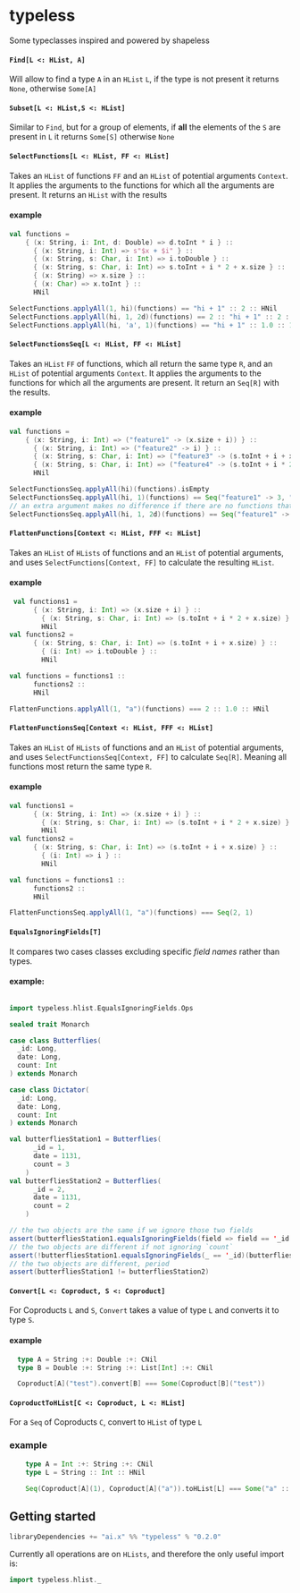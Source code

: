 # typeless

Some typeclasses inspired and powered by shapeless

#### `Find[L <: HList, A]`

Will allow to find a type `A` in an `HList` `L`, if the type is not present it returns `None`, otherwise `Some[A]`

#### `Subset[L <: HList,S <: HList]`

Similar to `Find`, but for a group of elements, if **all** the elements of the  `S` are present in `L` it returns `Some[S]` otherwise `None`

#### `SelectFunctions[L <: HList, FF <: HList]`

Takes an `HList` of functions `FF` and an `HList` of potential arguments `Context`. It applies the arguments to the functions for which all the arguments are present. It returns an `HList` with the results

#### example

```scala
val functions =
    { (x: String, i: Int, d: Double) => d.toInt * i } ::
      { (x: String, i: Int) => s"$x + $i" } ::
      { (x: String, s: Char, i: Int) => i.toDouble } :: 
      { (x: String, s: Char, i: Int) => s.toInt + i * 2 + x.size } ::
      { (x: String) => x.size } ::
      { (x: Char) => x.toInt } ::
      HNil

SelectFunctions.applyAll(1, hi)(functions) == "hi + 1" :: 2 :: HNil
SelectFunctions.applyAll(hi, 1, 2d)(functions) == 2 :: "hi + 1" :: 2 :: HNil
SelectFunctions.applyAll(hi, 'a', 1)(functions) == "hi + 1" :: 1.0 :: 101 :: 2 :: 97 :: HNil
```

#### `SelectFunctionsSeq[L <: HList, FF <: HList]`

Takes an `HList` `FF` of functions, which all return the same type `R`, and an `HList` of potential arguments `Context`. It applies the arguments to the functions for which all the arguments are present. It return an `Seq[R]` with the results.

#### example

```scala
val functions =
    { (x: String, i: Int) => ("feature1" -> (x.size + i)) } ::
      { (x: String, i: Int) => ("feature2" -> i) } ::
      { (x: String, s: Char, i: Int) => ("feature3" -> (s.toInt + i + x.size)) } ::
      { (x: String, s: Char, i: Int) => ("feature4" -> (s.toInt + i * 2 + x.size)) } ::
      HNil

SelectFunctionsSeq.applyAll(hi)(functions).isEmpty
SelectFunctionsSeq.applyAll(hi, 1)(functions) == Seq("feature1" -> 3, "feature2" -> 1)
// an extra argument makes no difference if there are no functions that use it
SelectFunctionsSeq.applyAll(hi, 1, 2d)(functions) == Seq("feature1" -> 3, "feature2" -> 1)
 ```


#### `FlattenFunctions[Context <: HList, FFF <: HList]` 

Takes an `HList` of `HLists` of functions and an `HList` of potential arguments, and uses `SelectFunctions[Context, FF]` to calculate the resulting `HList`.

#### example

```scala
 val functions1 =
      { (x: String, i: Int) => (x.size + i) } ::
        { (x: String, s: Char, i: Int) => (s.toInt + i * 2 + x.size) } ::
        HNil
val functions2 =
      { (x: String, s: Char, i: Int) => (s.toInt + i + x.size) } ::
        { (i: Int) => i.toDouble } ::
        HNil

val functions = functions1 ::
      functions2 ::
      HNil

FlattenFunctions.applyAll(1, "a")(functions) === 2 :: 1.0 :: HNil
```


#### `FlattenFunctionsSeq[Context <: HList, FFF <: HList]`

Takes an `HList` of `HLists` of functions and an `HList` of potential arguments, and uses `SelectFunctionsSeq[Context, FF]` to calculate `Seq[R]`. Meaning all functions most return the same type `R`.

#### example

```scala
val functions1 =
      { (x: String, i: Int) => (x.size + i) } ::
        { (x: String, s: Char, i: Int) => (s.toInt + i * 2 + x.size) } ::
        HNil
val functions2 =
      { (x: String, s: Char, i: Int) => (s.toInt + i + x.size) } ::
        { (i: Int) => i } ::
        HNil

val functions = functions1 ::
      functions2 ::
      HNil

FlattenFunctionsSeq.applyAll(1, "a")(functions) === Seq(2, 1)
```

#### `EqualsIgnoringFields[T]`

It compares two cases classes excluding specific *field names* rather than types.

#### example:
```scala

import typeless.hlist.EqualsIgnoringFields.Ops

sealed trait Monarch

case class Butterflies(
  _id: Long,
  date: Long,
  count: Int
) extends Monarch

case class Dictator(
  _id: Long,
  date: Long,
  count: Int
) extends Monarch

val butterfliesStation1 = Butterflies(
      _id = 1,
      date = 1131,
      count = 3
    )
val butterfliesStation2 = Butterflies(
      _id = 2,
      date = 1131,
      count = 2
    )

// the two objects are the same if we ignore those two fields
assert(butterfliesStation1.equalsIgnoringFields(field => field == '_id || field == 'count)(butterfliesStation2)) 
// the two objects are different if not ignoring `count`
assert(!butterfliesStation1.equalsIgnoringFields(_ == '_id)(butterfliesStation2))
// the two objects are different, period
assert(butterfliesStation1 != butterfliesStation2) 

```

#### `Convert[L <: Coproduct, S <: Coproduct]`

For Coproducts `L` and `S`, `Convert` takes a value of type `L` and converts it to type `S`.

#### example

```scala
  type A = String :+: Double :+: CNil
  type B = Double :+: String :+: List[Int] :+: CNil

  Coproduct[A]("test").convert[B] === Some(Coproduct[B]("test"))

```

#### `CoproductToHList[C <: Coproduct, L <: HList]`

For a `Seq` of Coproducts `C`, convert to `HList` of type `L`

### example 

```scala
    type A = Int :+: String :+: CNil
    type L = String :: Int :: HNil

    Seq(Coproduct[A](1), Coproduct[A]("a")).toHList[L] === Some("a" :: 1 :: HNil))

```

## Getting started

```scala
libraryDependencies += "ai.x" %% "typeless" % "0.2.0"
```

Currently all operations are on `HLists`, and therefore the only useful import is:

```scala
import typeless.hlist._
```
